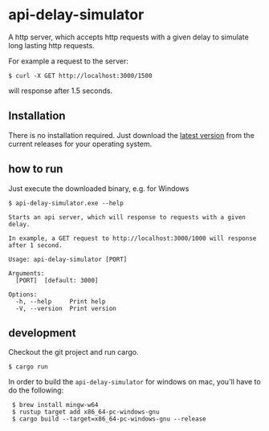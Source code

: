 # api-delay-simulator

A http server, which accepts http requests with a given delay to simulate long lasting http requests.

For example a request to the server:
```shell
$ curl -X GET http://localhost:3000/1500
```
will response after 1.5 seconds.

## Installation

There is no installation required. Just download the [latest version](https://github.com/don41382/api-delay-simulator/releases) from the current releases for your operating system.

## how to run

Just execute the downloaded binary, e.g. for Windows

```shell
$ api-delay-simulator.exe --help
```

```shell
Starts an api server, which will response to requests with a given delay.

In example, a GET request to http://localhost:3000/1000 will response after 1 second.

Usage: api-delay-simulator [PORT]

Arguments:
  [PORT]  [default: 3000]

Options:
  -h, --help     Print help
  -V, --version  Print version
```

## development

Checkout the git project and run cargo.

```shell
$ cargo run
```

In order to build the `api-delay-simulator` for windows on mac, you'll have to do the following:

```shell
 $ brew install mingw-w64
 $ rustup target add x86_64-pc-windows-gnu
 $ cargo build --target=x86_64-pc-windows-gnu --release
```